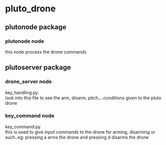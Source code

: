 # pluto_drone
## plutonode package
### plutonode node
this node process the drone commands
## plutoserver package
### drone_server node
key_handling.py. <br />
look into this file to see the arm, disarm, pitch,...conditions given to the pluto drone
### key_command node
key_command.py <br />
this is used to give input commands to the drone for arming, disarming or such..eg: pressing a arms the drone and pressing d disarms the drone
